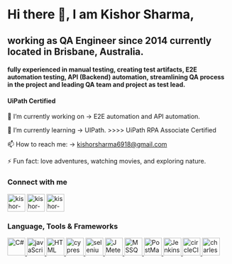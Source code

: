 # Hi there 👋, I am Kishor Sharma, 
## working as QA Engineer since 2014 currently located in Brisbane, Australia.
#### fully experienced in manual testing, creating test artifacts, E2E automation testing, API (Backend) automation, streamlining QA process in the project and leading QA team and project as test lead.
#### UiPath Certified

 🔭 I’m currently working on -> E2E automation and API automation.
 
🌱 I’m currently learning -> UIPath. >>>> UiPath RPA Associate Certified

 📫 How to reach me: -> kishorsharma6918@gmail.com

⚡ Fun fact: love adventures, watching movies, and exploring nature.

### Connect with me
<p align="left">
<a href="https://www.linkedin.com/in/kishorsharma69" target="blank"><img align="center" src="https://seeklogo.com/images/L/linkedin-icon-logo-05B2880899-seeklogo.com.png" alt="kishor-sharma" height="40" width="40" /></a>
<a href="https://kishorsharma69.wordpress.com/" target="blank"><img align="center" src="https://seeklogo.com/images/W/wordpress-icon-logo-45667D3313-seeklogo.com.png" alt="kishor-sharma" height="40" width="40" /></a>
 <a href=https://stackoverflow.com/users/6444646/kishor-sharma" target="blank"><img align="center" src="https://www.logo.wine/a/logo/Stack_Overflow/Stack_Overflow-Logo.wine.svg" alt="kishor-sharma" height="40" width="40" /></a>
</p>

 ### Language, Tools & Frameworks
 <p align="left">
      <a href="https://learn.microsoft.com/en-us/dotnet/csharp/" target="_blank" rel="noreferrer"> <img src="https://upload.wikimedia.org/wikipedia/commons/thumb/0/0d/C_Sharp_wordmark.svg/1200px-C_Sharp_wordmark.svg.png" alt="C#" width="40" height="40"/> </a>
     <a href="https://www.javascript.com/" target="_blank" rel="noreferrer"> <img src="https://seeklogo.com/images/J/java-script-js-logo-ACF4AE5082-seeklogo.com.png" alt="javaScript" width="40" height="40"/> </a>
     <a href="https://html.com/" target="_blank" rel="noreferrer"> <img src="https://seeklogo.com/images/H/html5-with-wordmark-color-logo-4259B7F24F-seeklogo.com.png" alt="HTML" width="40" height="40"/> </a>
  <a href="https://www.cypress.io/" target="_blank" rel="noreferrer"> <img src="https://www.cypress.io/images/layouts/navbar-brand.svg" alt="cypress" width="40" height="40"/> </a> 
    <a href="https://www.selenium.dev/documentation/webdriver/" target="_blank" rel="noreferrer"> <img src="https://seeklogo.com/images/S/selenium-logo-DB9103D7CF-seeklogo.com.png" alt="seleniumWebDriver" width="40" height="40"/> </a>
      <a href="https://jmeter.apache.org/" target="_blank" rel="noreferrer"> <img src="https://jmeter.apache.org/images/asf-logo.svg" alt="JMeter" width="40" height="40"/> </a>
       <a href="https://www.microsoft.com/en-au/sql-server/sql-server-2019" target="_blank" rel="noreferrer"> <img src="https://seeklogo.com/images/M/microsoft-sql-server-2008-logo-EF404ACF5E-seeklogo.com.png" alt="MSSQL" width="40" height="40"/> </a>
        <a href="https://www.postman.com/" target="_blank" rel="noreferrer"> <img src="https://seeklogo.com/images/P/postman-logo-0087CA0D15-seeklogo.com.png" alt="PostMan" width="40" height="40"/> </a>
         <a href="https://www.jenkins.io/" target="_blank" rel="noreferrer"> <img src="https://www.jenkins.io/images/logos/jenkins/Jenkins-stop-the-war.svg" alt="Jenkins" width="40" height="40"/> </a>
     <a href="https://circleci.com/" target="_blank" rel="noreferrer"> <img src="https://d3r49iyjzglexf.cloudfront.net/circleci-logo-horizontal-twitter-48d4d4cde22c26476d5c81b91630c2da5357c0cd21ff3183a0ae997d3e999bb2.png" alt="circleCI" width="40" height="40"/> </a>
          <a href="https://www.charlesproxy.com/" target="_blank" rel="noreferrer"> <img src="https://encrypted-tbn0.gstatic.com/images?q=tbn:ANd9GcRVXbifNfSgzzPjdKY5eBLmxlgL2TXG2pzarK1DrukGC99QvVhst3Al95l-IRhIwodC9g&usqp=CAU" alt="charlesProxy" width="40" height="40"/> </a>
  
</p>
